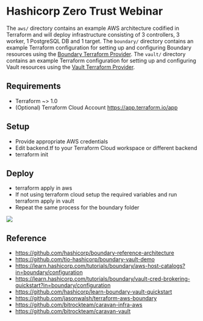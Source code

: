 # Hashicorp Zero Trust Webinar
 
The `aws/` directory contains an example AWS architecture codified in Terraform and will deploy infrastructure consisting of 3 controllers, 3 worker, 1 PostgreSQL DB and 1 target.
The `boundary/` directory contains an example Terraform configuration for setting up and configuring Boundary resources using the [Boundary Terraform Provider](https://github.com/hashicorp/terraform-provider-boundary).
The `vault/` directory contains an example Terraform configuration for setting up and configuring Vault resources using the [Vault Terraform Provider](https://github.com/hashicorp/terraform-provider-vault).


## Requirements
- Terraform ~> 1.0
- (Optional) Terraform Cloud Account https://app.terraform.io/app

## Setup
- Provide appropriate AWS credentials
- Edit backend.tf to your Terraform Cloud workspace or different backend
- terraform init

## Deploy

- terraform apply in aws
- If not using terraform cloud setup the required variables and run terraform apply in vault
- Repeat the same process for the boundary folder


![](https://github.com/hashicorp/boundary-reference-architecture/raw/main/deployment/aws/arch.png)

## Reference

- https://github.com/hashicorp/boundary-reference-architecture
- https://github.com/tio-hashicorp/boundary-vault-demo
- https://learn.hashicorp.com/tutorials/boundary/aws-host-catalogs?in=boundary/configuration
- https://learn.hashicorp.com/tutorials/boundary/vault-cred-brokering-quickstart?in=boundary/configuration
- https://github.com/hashicorp/learn-boundary-vault-quickstart
- https://github.com/jasonwalsh/terraform-aws-boundary
- https://github.com/bitrockteam/caravan-infra-aws
- https://github.com/bitrockteam/caravan-vault
